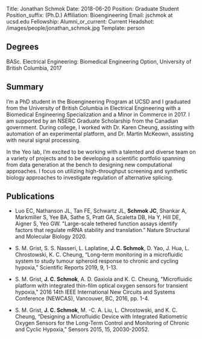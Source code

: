 Title: Jonathan Schmok
Date: 2018-06-20
Position: Graduate Student
Position_suffix: (Ph.D.)
Affiliation: Bioengineering
Email: jschmok at ucsd.edu
Fellowship:
Alumni_or_current: Current
Headshot: /images/people/jonathan_schmok.jpg
Template: person
<!-- Status: draft -->

## Degrees

BASc. Electrical Engineering: Biomedical Engineering Option, University of British Columbia, 2017
## Summary

I’m a PhD student in the Bioengineering Program at UCSD and I graduated from the University of British Columbia in Electrical Engineering with a Biomedical Engineering Specialization and a Minor in Commerce in 2017. I am supported by an NSERC Graduate Scholarship from the Canadian government. During college, I worked with Dr. Karen Cheung, assisting with automation of an experimental platform, and Dr. Martin McKeown, assisting with neural signal processing.

In the Yeo lab, I’m excited to be working with a talented and diverse team on a variety of projects and to be developing a scientific portfolio spanning from data generation at the bench to designing new computational approaches. I focus on utilizing high-throughput screening and synthetic biology approaches to investigate regulation of alternative splicing.



## Publications

* Luo EC, Nathanson JL, Tan FE, Schwartz JL, **Schmok JC**, Shankar A, Markmiller S, Yee BA, Sathe S, Pratt GA, Scaletta DB, Ha Y, Hill DE, Aigner S, Yeo GW. "Large-scale tethered function assays identify factors that regulate mRNA stability and translation." Nature Structural and Molecular Biology 2020.

* S. M. Grist, S. S. Nasseri, L. Laplatine, **J. C. Schmok**, D. Yao, J. Hua, L. Chrostowski, K. C. Cheung, “Long-term monitoring in a microfluidic system to study tumour spheroid response to chronic and cycling hypoxia,” Scientific Reports 2019,  9, 1-13.

* S. M. Grist, **J. C. Schmok**, A. D. Gaxiola and K. C. Cheung, "Microfluidic platform with integrated thin-film optical oxygen sensors for transient hypoxia," 2016 14th IEEE International New Circuits and Systems Conference (NEWCAS), Vancouver, BC, 2016, pp. 1-4.     

* S. M. Grist, **J. C. Schmok**, M. -C. A. Liu, L. Chrostowski, and K. C. Cheung, “Designing a Microfluidic Device with Integrated Ratiometric Oxygen Sensors for the Long-Term Control and Monitoring of Chronic and Cyclic Hypoxia,” Sensors 2015, 15, 20030-20052.

